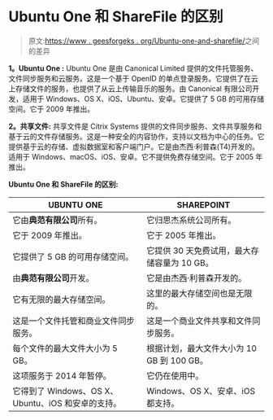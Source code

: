 # Ubuntu One 和 ShareFile 的区别

> 原文:[https://www . geesforgeks . org/Ubuntu-one-and-sharefile/](https://www.geeksforgeeks.org/difference-between-ubuntu-one-and-sharefile/)之间的差异

**1。Ubuntu One :**
Ubuntu One 是由 Canonical Limited 提供的文件托管服务、文件同步服务和云服务。这是一个基于 OpenID 的单点登录服务。它提供了在云上存储文件的服务，也提供了从云上传输音乐的服务。由 Canonical 有限公司开发，适用于 Windows、OS X、iOS、Ubuntu、安卓。它提供了 5 GB 的可用存储空间。它于 2009 年推出。

**2。共享文件:**
共享文件是 Citrix Systems 提供的文件同步服务、文件共享服务和基于云的文件存储服务。这是一种安全的内容协作，支持以文档为中心的任务。它提供基于云的存储、虚拟数据室和客户端门户。它是由杰西·利普森(T4)开发的。适用于 Windows、macOS、iOS、安卓。它不提供免费存储空间。它于 2005 年推出。

**Ubuntu One 和 ShareFile 的区别:**

<center>

| UBUNTU ONE | SHAREPOINT |
| --- | --- |
| 它由**典范有限公司**所有。 | 它归思杰系统公司所有。 |
| 它于 2009 年推出。 | 它于 2005 年推出。 |
| 它提供了 5 GB 的可用存储空间。 | 它提供 30 天免费试用，最大存储容量为 10 GB。 |
| 由**典范有限公司**开发。 | 它是由杰西·利普森开发的。 |
| 它有无限的最大存储空间。 | 这里的最大存储空间也是无限的。 |
| 这是一个文件托管和商业文件同步服务。 | 这是一个商业文件共享和文件同步服务。 |
| 每个文件的最大文件大小为 5 GB。 | 根据计划，最大文件大小为 10 GB 到 100 GB。 |
| 这项服务于 2014 年暂停。 | 它仍在使用中。 |
| 它得到了 Windows、OS X、Ubuntu、iOS 和安卓的支持。 | Windows、OS X、安卓、iOS 都支持。 |

</center>